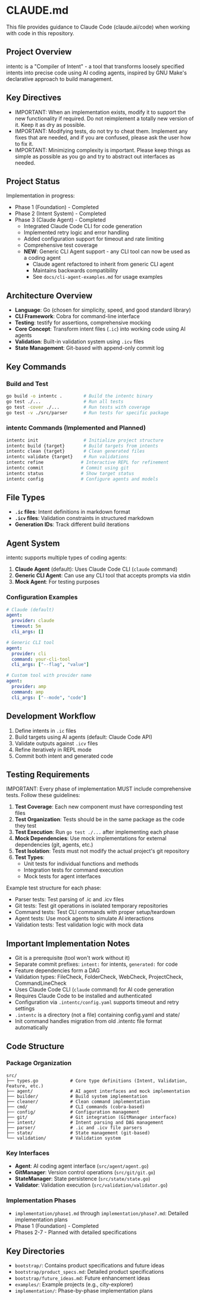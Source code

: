 # CLAUDE.md

This file provides guidance to Claude Code (claude.ai/code) when working with code in this repository.

## Project Overview

intentc is a "Compiler of Intent" - a tool that transforms loosely specified intents into precise code using AI coding agents, inspired by GNU Make's declarative approach to build management.

## Key Directives

- IMPORTANT: When an implementation exists, modify it to support the new functionality if required. Do not reimplement a totally new version of it. Keep it as dry as possible.
- IMPORTANT: Modifying tests, do not try to cheat them. Implement any fixes that are needed, and if you are confused, please ask the user how to fix it.
- IMPORTANT: Minimizing complexity is important. Please keep things as simple as possible as you go and try to abstract out interfaces as needed.

## Project Status

Implementation in progress:
- Phase 1 (Foundation) - Completed
- Phase 2 (Intent System) - Completed
- Phase 3 (Claude Agent) - Completed
  - Integrated Claude Code CLI for code generation
  - Implemented retry logic and error handling
  - Added configuration support for timeout and rate limiting
  - Comprehensive test coverage
  - **NEW**: Generic CLI Agent support - any CLI tool can now be used as a coding agent
    - Claude agent refactored to inherit from generic CLI agent
    - Maintains backwards compatibility
    - See `docs/cli-agent-examples.md` for usage examples

## Architecture Overview

- **Language**: Go (chosen for simplicity, speed, and good standard library)
- **CLI Framework**: Cobra for command-line interface
- **Testing**: testify for assertions, comprehensive mocking
- **Core Concept**: Transform intent files (`.ic`) into working code using AI agents
- **Validation**: Built-in validation system using `.icv` files
- **State Management**: Git-based with append-only commit log

## Key Commands

### Build and Test
```bash
go build -o intentc .        # Build the intentc binary
go test ./...                # Run all tests
go test -cover ./...         # Run tests with coverage
go test -v ./src/parser      # Run tests for specific package
```

### intentc Commands (Implemented and Planned)
```bash
intentc init                 # Initialize project structure
intentc build {target}       # Build targets from intents
intentc clean {target}       # Clean generated files
intentc validate {target}    # Run validations
intentc refine              # Interactive REPL for refinement
intentc commit              # Commit using git
intentc status              # Show target status
intentc config              # Configure agents and models
```

## File Types

- **`.ic` files**: Intent definitions in markdown format
- **`.icv` files**: Validation constraints in structured markdown
- **Generation IDs**: Track different build iterations

## Agent System

intentc supports multiple types of coding agents:

1. **Claude Agent** (default): Uses Claude Code CLI (`claude` command)
2. **Generic CLI Agent**: Can use any CLI tool that accepts prompts via stdin
3. **Mock Agent**: For testing purposes

### Configuration Examples

```yaml
# Claude (default)
agent:
  provider: claude
  timeout: 5m
  cli_args: []

# Generic CLI tool
agent:
  provider: cli
  command: your-cli-tool
  cli_args: ["--flag", "value"]

# Custom tool with provider name
agent:
  provider: amp
  command: amp
  cli_args: ["--mode", "code"]
```

## Development Workflow

1. Define intents in `.ic` files
2. Build targets using AI agents (default: Claude Code API)
3. Validate outputs against `.icv` files
4. Refine iteratively in REPL mode
5. Commit both intent and generated code

## Testing Requirements

IMPORTANT: Every phase of implementation MUST include comprehensive tests. Follow these guidelines:

1. **Test Coverage**: Each new component must have corresponding test files
2. **Test Organization**: Tests should be in the same package as the code they test
3. **Test Execution**: Run `go test ./...` after implementing each phase
4. **Mock Dependencies**: Use mock implementations for external dependencies (git, agents, etc.)
5. **Test Isolation**: Tests must not modify the actual project's git repository
6. **Test Types**:
   - Unit tests for individual functions and methods
   - Integration tests for command execution
   - Mock tests for agent interfaces

Example test structure for each phase:
- Parser tests: Test parsing of .ic and .icv files
- Git tests: Test git operations in isolated temporary repositories
- Command tests: Test CLI commands with proper setup/teardown
- Agent tests: Use mock agents to simulate AI interactions
- Validation tests: Test validation logic with mock data

## Important Implementation Notes

- Git is a prerequisite (tool won't work without it)
- Separate commit prefixes: `intent:` for intents, `generated:` for code
- Feature dependencies form a DAG
- Validation types: FileCheck, FolderCheck, WebCheck, ProjectCheck, CommandLineCheck
- Uses Claude Code CLI (`claude` command) for AI code generation
- Requires Claude Code to be installed and authenticated
- Configuration via `.intentc/config.yaml` supports timeout and retry settings
- `.intentc` is a directory (not a file) containing config.yaml and state/
- Init command handles migration from old .intentc file format automatically

## Code Structure

### Package Organization
```
src/
├── types.go            # Core type definitions (Intent, Validation, Feature, etc.)
├── agent/              # AI agent interfaces and mock implementation
├── builder/            # Build system implementation
├── cleaner/            # Clean command implementation
├── cmd/                # CLI commands (cobra-based)
├── config/             # Configuration management
├── git/                # Git integration (GitManager interface)
├── intent/             # Intent parsing and DAG management
├── parser/             # .ic and .icv file parsers
├── state/              # State management (git-based)
└── validation/         # Validation system
```

### Key Interfaces
- **Agent**: AI coding agent interface (`src/agent/agent.go`)
- **GitManager**: Version control operations (`src/git/git.go`)
- **StateManager**: State persistence (`src/state/state.go`)
- **Validator**: Validation execution (`src/validation/validator.go`)

### Implementation Phases
- `implementation/phase1.md` through `implementation/phase7.md`: Detailed implementation plans
- Phase 1 (Foundation) - Completed
- Phases 2-7 - Planned with detailed specifications

## Key Directories

- `bootstrap/`: Contains product specifications and future ideas
- `bootstrap/product_specs.md`: Detailed product specifications
- `bootstrap/future_ideas.md`: Future enhancement ideas
- `examples/`: Example projects (e.g., city-explorer)
- `implementation/`: Phase-by-phase implementation plans